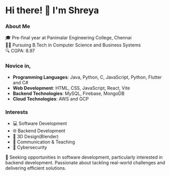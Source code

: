# Hi there! 👋 I'm Shreya

### About Me

🎓 Pre-final year at Panimalar Engineering College, Chennai  
👩‍💻 Pursuing B.Tech in Computer Science and Business Systems  
🔍 CGPA: 8.97

### Novice in, 
- **Programming Languages**: Java, Python, C, JavaScript, Python, Flutter and C#
- **Web Development**: HTML, CSS, JavaScript, React, Vite
- **Backend Technologies**: MySQL, Firebase, MongoDB
- **Cloud Technologies**: AWS and GCP

### Interests
- 💻 Software Development
- 🌐 Backend Development
- 🎨 3D Design(Blender)
- 📢 Communication & Teaching
- 🔐 Cybersecurity 

💼 Seeking opportunities in software development, particularly interested in backend development. Passionate about tackling real-world challenges and delivering efficient solutions.
